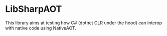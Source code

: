 # LibSharpAOT

This library aims at testing how C# (dotnet CLR under the hood) can interop
with native code using NativeAOT.



